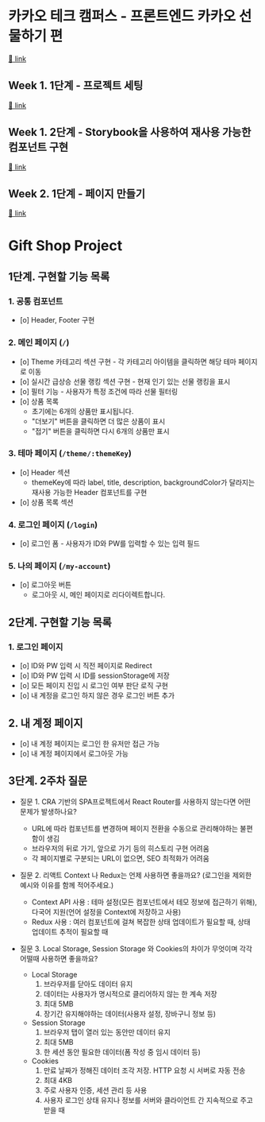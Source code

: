 # 카카오 테크 캠퍼스 - 프론트엔드 카카오 선물하기 편

[🔗 link](https://edu.nextstep.camp/s/hazAC9xa)

## Week 1. 1단계 - 프로젝트 세팅

[🔗 link](https://edu.nextstep.camp/s/hazAC9xa/ls/QzgHvzRM)

## Week 1. 2단계 - Storybook을 사용하여 재사용 가능한 컴포넌트 구현

[🔗 link](https://edu.nextstep.camp/s/hazAC9xa/ls/4wYFPW1K)

## Week 2. 1단계 - 페이지 만들기

[🔗 link](https://edu.nextstep.camp/s/hazAC9xa/ls/QzV1ncxk)

# Gift Shop Project

## 1단계. 구현할 기능 목록

### 1. 공통 컴포넌트

- [o] Header, Footer 구현

### 2. 메인 페이지 (`/`)

- [o] Theme 카테고리 섹션 구현 - 각 카테고리 아이템을 클릭하면 해당 테마 페이지로 이동
- [o] 실시간 급상승 선물 랭킹 섹션 구현 - 현재 인기 있는 선물 랭킹을 표시
- [o] 필터 기능 - 사용자가 특정 조건에 따라 선물 필터링
- [o] 상품 목록
  - 초기에는 6개의 상품만 표시됩니다.
  - "더보기" 버튼을 클릭하면 더 많은 상품이 표시
  - "접기" 버튼을 클릭하면 다시 6개의 상품만 표시

### 3. 테마 페이지 (`/theme/:themeKey`)

- [o] Header 섹션
  - themeKey에 따라 label, title, description, backgroundColor가 달라지는 재사용 가능한 Header 컴포넌트를 구현
- [o] 상품 목록 섹션

### 4. 로그인 페이지 (`/login`)

- [o] 로그인 폼 - 사용자가 ID와 PW를 입력할 수 있는 입력 필드

### 5. 나의 페이지 (`/my-account`)

- [o] 로그아웃 버튼
  - 로그아웃 시, 메인 페이지로 리다이렉트합니다.

## 2단계. 구현할 기능 목록

### 1. 로그인 페이지

- [o] ID와 PW 입력 시 직전 페이지로 Redirect
- [o] ID와 PW 입력 시 ID를 sessionStorage에 저장
- [o] 모든 페이지 진입 시 로그인 여부 판단 로직 구현
- [o] 내 계정을 로그인 하지 않은 경우 로그인 버튼 추가

## 2. 내 계정 페이지

- [o] 내 계정 페이지는 로그인 한 유저만 접근 가능
- [o] 내 계정 페이지에서 로그아웃 가능

## 3단계. 2주차 질문

- 질문 1. CRA 기반의 SPA프로젝트에서 React Router를 사용하지 않는다면 어떤 문제가 발생하나요?

  - URL에 따라 컴포넌트를 변경하며 페이지 전환을 수동으로 관리해야하는 불편함이 생김
  - 브라우저의 뒤로 가기, 앞으로 가기 등의 히스토리 구현 어려움
  - 각 페이지별로 구분되는 URL이 없으면, SEO 최적화가 어려움

- 질문 2. 리액트 Context 나 Redux는 언제 사용하면 좋을까요? (로그인을 제외한 예시와 이유를 함께 적어주세요.)

  - Context API 사용 : 테마 설정(모든 컴포넌트에서 테모 정보에 접근하기 위해), 다국어 지원(언어 설정을 Context에 저장하고 사용)
  - Redux 사용 : 여러 컴포넌트에 걸쳐 복잡한 상태 업데이트가 필요할 때, 상태 업데이트 추적이 필요할 때

- 질문 3. Local Storage, Session Storage 와 Cookies의 차이가 무엇이며 각각 어떨때 사용하면 좋을까요?
  - Local Storage
    1. 브라우저를 닫아도 데이터 유지
    2. 데이터는 사용자가 명시적으로 클리어하지 않는 한 계속 저장
    3. 최대 5MB
    4. 장기간 유지해야하는 데이터(사용자 설정, 장바구니 정보 등)
  - Session Storage
    1. 브라우저 탭이 열러 있는 동안만 데이터 유지
    2. 최대 5MB
    3. 한 세션 동안 필요한 데이터(폼 작성 중 임시 데이터 등)
  - Cookies
    1. 만료 날짜가 정해진 데이터 조각 저장. HTTP 요청 시 서버로 자동 전송
    2. 최대 4KB
    3. 주로 사용자 인증, 세션 관리 등 사용
    4. 사용자 로그인 상태 유지나 정보를 서버와 클라이언트 간 지속적으로 주고받을 때
